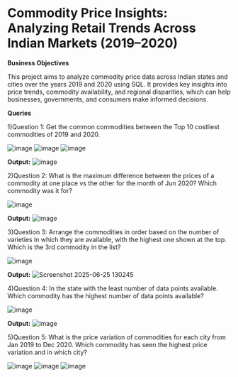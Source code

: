 # Commodity Price Insights: Analyzing Retail Trends Across Indian Markets (2019–2020)

**Business Objectives**

This project aims to analyze commodity price data across Indian states and cities over the years 2019 and 2020 using SQL. It provides key insights into price trends, commodity availability, and regional disparities, which can help businesses, governments, and consumers make informed decisions.

**Queries**

1)Question 1: Get the common commodities between the Top 10 costliest commodities of 2019 and 2020.

![image](https://github.com/user-attachments/assets/9746d996-40f0-4aae-b86c-21bfdc0e088b)
![image](https://github.com/user-attachments/assets/9d0156f0-0482-4555-8c96-c0b4f2bb9901)
![image](https://github.com/user-attachments/assets/98959603-efb1-433a-a504-5edc8afe1a5a)

**Output:**
![image](https://github.com/user-attachments/assets/66904f46-2c96-406e-8493-7de053e5c5db)

2)Question 2: What is the maximum difference between the prices of a commodity at one place vs the other 
for the month of Jun 2020? Which commodity was it for?

![image](https://github.com/user-attachments/assets/4eef909b-f5d5-4c94-b920-9d57d341c5d0)

**Output:**
![image](https://github.com/user-attachments/assets/43796bdb-04ea-4220-ac27-ffef5df5fdda)

3)Question 3: Arrange the commodities in order based on the number of varieties in which they are available, 
with the highest one shown at the top. Which is the 3rd commodity in the list?

![image](https://github.com/user-attachments/assets/f8c2daba-3c9b-4115-bfb1-642567ea4124)

**Output:**
![Screenshot 2025-06-25 130245](https://github.com/user-attachments/assets/6ef26c5b-3b1c-4a1b-9445-80465d9ab091)

4)Question 4: In the state with the least number of data points available. 
Which commodity has the highest number of data points available?

![image](https://github.com/user-attachments/assets/498fe8ff-f472-47a3-8078-034f3fa28aae)

**Output:**
![image](https://github.com/user-attachments/assets/5d09ffb5-9b18-49fd-9ebb-e554739a16a8)

5)Question 5: What is the price variation of commodities for each city from Jan 2019 to Dec 2020. 
	Which commodity has seen the highest price variation and in which city?

![image](https://github.com/user-attachments/assets/589033e3-f255-4513-8b2c-ea76bfbaecdc)
![image](https://github.com/user-attachments/assets/292c550f-4e14-4a89-809c-d51f96c14301)
![image](https://github.com/user-attachments/assets/c83aba53-b377-4b74-8206-28db62294b92)













